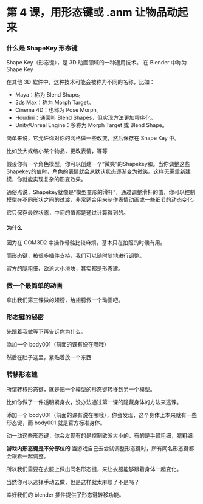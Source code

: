 # 第 4 课，用形态键或 .anm 让物品动起来


### 什么是 ShapeKey 形态键

Shape Key（形态键），是 3D 动画领域的一种通用技术。
在 Blender 中称为 Shape Key

在其他 3D 软件中，这种技术可能会被称为不同的名称，比如：
 - Maya：称为 Blend Shape。
 - 3ds Max：称为 Morph Target。
 - Cinema 4D：也称为 Pose Morph。
 - Houdini：通常叫 Blend Shapes，但实现方法更加程序化。
 - Unity/Unreal Engine：多称为 Morph Target 或 Blend Shape。

简单来说，它允许你对你的网格做一些改变，然后保存在 Shape Key 中。

比如放大或缩小某个物品，更改表情，等等

假设你有一个角色模型，你可以创建一个“微笑”的Shapekey和。当你调整这些Shapekey的值时，角色的表情就会从默认状态逐渐变为微笑。这样无需重新建模，你就能实现复杂的形变效果。

通俗点说，Shapekey就像是“模型变形的滑杆”，通过调整滑杆的值，你可以控制模型在不同形状之间的过渡，非常适合用来制作表情动画或一些细节的动态变化。

它只保存最终状态，中间的值都是通过计算得到的。

#### 为什么

因为在 COM3D2 中操作骨骼比较麻烦，基本只在拍照的时候有用。

而形态键，被很多插件支持，我们可以随时随地进行调整。

官方的腿粗细、欧派大小滑块，其实都是形态建。

### 做一个最简单的动画

拿出我们第三课做的翅膀，给翅膀做一个动画吧。







### 形态键的秘密

先跟着我做等下再告诉你为什么。

添加一个 body001（前面的课有说在哪哦）

然后在肚子这里，紧贴着放一个东西




### 转移形态建
所谓转移形态键，就是把一个模型的形态键转移到另一个模型。

比如你做了一件透明紧身衣，没办法通过第一课的隐藏身体的方法来逃课。

添加一个 body001（前面的课有说在哪哦），你会发现，这个身体上本来就有一些形态键，而 body001 就是官方标准身体。

动一动这些形态键，你会发现有的是控制欧派大小的，有的是手臂粗细，腿粗细。

**游戏内形态键是不分部位的** 当游戏自己去尝试调整形态键时，所有同名形态键都会跟着一起调整。

所以我们需要在衣服上做出同名形态键，来让衣服能够跟着身体一起变化。

当然你可以选择手动去做，但是这样就太麻烦了不是吗？

幸好我们的 blender 插件提供了形态键转移功能。





